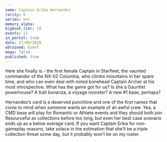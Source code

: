 ```yaml
---
name: Captain Erika Hernandez
rarity: 5
series: ent
memory_alpha:
bigbook_tier: 10
events: 11
in_portal: true
date: 27/08/2020
obtained: Event
mega: false
published: true
---
```


Here she finally is - the first female Captain in Starfleet, the vaunted commander of the NX-02 Columbia, who climbs mountains in her spare time, and who can even deal with noted bonehead Captain Archer at his most introspective. What has the game got for us? Is she a Gauntlet powerhouse? A trait bonanza, a voyage monster? A new #1 base, perhaps?

Hernandez’s card is a deserved punchline and one of the first names that come to mind when someone wants an example of an awful crew. Yea, a CMD base will play for Romantic or Athlete events and they should both join Resourceful as collections before too long, but even her best case scenario ends up as a below average card. If you want Captain Erika for non-gameplay reasons, take solace in the estimation that she’ll be a triple collection threat some day, but it probably won’t be on my roster.
